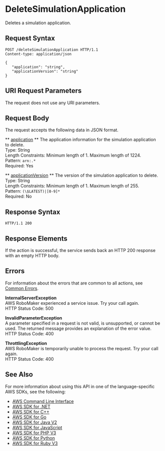 # DeleteSimulationApplication<a name="API_DeleteSimulationApplication"></a>

Deletes a simulation application\.

## Request Syntax<a name="API_DeleteSimulationApplication_RequestSyntax"></a>

```
POST /deleteSimulationApplication HTTP/1.1
Content-type: application/json

{
   "application": "string",
   "applicationVersion": "string"
}
```

## URI Request Parameters<a name="API_DeleteSimulationApplication_RequestParameters"></a>

The request does not use any URI parameters\.

## Request Body<a name="API_DeleteSimulationApplication_RequestBody"></a>

The request accepts the following data in JSON format\.

 ** [application](#API_DeleteSimulationApplication_RequestSyntax) **   <a name="robomaker-DeleteSimulationApplication-request-application"></a>
The application information for the simulation application to delete\.  
Type: String  
Length Constraints: Minimum length of 1\. Maximum length of 1224\.  
Pattern: `arn:.*`   
Required: Yes

 ** [applicationVersion](#API_DeleteSimulationApplication_RequestSyntax) **   <a name="robomaker-DeleteSimulationApplication-request-applicationVersion"></a>
The version of the simulation application to delete\.  
Type: String  
Length Constraints: Minimum length of 1\. Maximum length of 255\.  
Pattern: `(\$LATEST)|[0-9]*`   
Required: No

## Response Syntax<a name="API_DeleteSimulationApplication_ResponseSyntax"></a>

```
HTTP/1.1 200
```

## Response Elements<a name="API_DeleteSimulationApplication_ResponseElements"></a>

If the action is successful, the service sends back an HTTP 200 response with an empty HTTP body\.

## Errors<a name="API_DeleteSimulationApplication_Errors"></a>

For information about the errors that are common to all actions, see [Common Errors](CommonErrors.md)\.

 **InternalServerException**   
AWS RoboMaker experienced a service issue\. Try your call again\.  
HTTP Status Code: 500

 **InvalidParameterException**   
A parameter specified in a request is not valid, is unsupported, or cannot be used\. The returned message provides an explanation of the error value\.  
HTTP Status Code: 400

 **ThrottlingException**   
AWS RoboMaker is temporarily unable to process the request\. Try your call again\.  
HTTP Status Code: 400

## See Also<a name="API_DeleteSimulationApplication_SeeAlso"></a>

For more information about using this API in one of the language\-specific AWS SDKs, see the following:
+  [AWS Command Line Interface](https://docs.aws.amazon.com/goto/aws-cli/robomaker-2018-06-29/DeleteSimulationApplication) 
+  [AWS SDK for \.NET](https://docs.aws.amazon.com/goto/DotNetSDKV3/robomaker-2018-06-29/DeleteSimulationApplication) 
+  [AWS SDK for C\+\+](https://docs.aws.amazon.com/goto/SdkForCpp/robomaker-2018-06-29/DeleteSimulationApplication) 
+  [AWS SDK for Go](https://docs.aws.amazon.com/goto/SdkForGoV1/robomaker-2018-06-29/DeleteSimulationApplication) 
+  [AWS SDK for Java V2](https://docs.aws.amazon.com/goto/SdkForJavaV2/robomaker-2018-06-29/DeleteSimulationApplication) 
+  [AWS SDK for JavaScript](https://docs.aws.amazon.com/goto/AWSJavaScriptSDK/robomaker-2018-06-29/DeleteSimulationApplication) 
+  [AWS SDK for PHP V3](https://docs.aws.amazon.com/goto/SdkForPHPV3/robomaker-2018-06-29/DeleteSimulationApplication) 
+  [AWS SDK for Python](https://docs.aws.amazon.com/goto/boto3/robomaker-2018-06-29/DeleteSimulationApplication) 
+  [AWS SDK for Ruby V3](https://docs.aws.amazon.com/goto/SdkForRubyV3/robomaker-2018-06-29/DeleteSimulationApplication) 